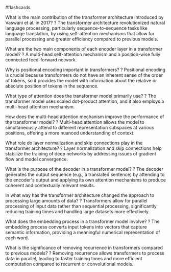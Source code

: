 #flashcards

What is the main contribution of the transformer architecture introduced by Vaswani et al. in 2017?
?
The transformer architecture revolutionized natural language processing, particularly sequence-to-sequence tasks like language translation, by using self-attention mechanisms that allow for parallel processing and greater efficiency compared to previous models.

What are the two main components of each encoder layer in a transformer model?
?
A multi-head self-attention mechanism and a position-wise fully connected feed-forward network.

Why is positional encoding important in transformers?
?
Positional encoding is crucial because transformers do not have an inherent sense of the order of tokens, so it provides the model with information about the relative or absolute position of tokens in the sequence.

What type of attention does the transformer model primarily use?
?
The transformer model uses scaled dot-product attention, and it also employs a multi-head attention mechanism.

How does the multi-head attention mechanism improve the performance of the transformer model?
?
Multi-head attention allows the model to simultaneously attend to different representation subspaces at various positions, offering a more nuanced understanding of context.

What role do layer normalization and skip connections play in the transformer architecture?
?
Layer normalization and skip connections help stabilize the training of deep networks by addressing issues of gradient flow and model convergence.

What is the purpose of the decoder in a transformer model?
?
The decoder generates the output sequence (e.g., a translated sentence) by attending to the encoder's output and applying its own attention mechanisms to produce coherent and contextually relevant results.

In what way has the transformer architecture changed the approach to processing large amounts of data?
?
Transformers allow for parallel processing of input data rather than sequential processing, significantly reducing training times and handling large datasets more effectively.

What does the embedding process in a transformer model involve?
?
The embedding process converts input tokens into vectors that capture semantic information, providing a meaningful numerical representation of each word.

What is the significance of removing recurrence in transformers compared to previous models?
?
Removing recurrence allows transformers to process data in parallel, leading to faster training times and more efficient computation compared to recurrent or convolutional models.

